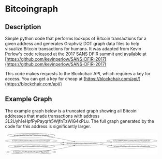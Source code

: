 # Bitcoingraph

## Description
Simple python code that performs lookups of Bitcoin transactions for a given address and generates Graphviz DOT graph data files to help visualize Bitcoin transactions for humans. It was adapted from Kevin Perlow's code released at the 2017 SANS DFIR summit and available at [https://github.com/kevinperlow/SANS-DFIR-2017](https://github.com/kevinperlow/SANS-DFIR-2017)

This code makes requests to the Blockchair API, which requires a key for access. You can get a key for cheap at [https://blockchair.com/api/](https://blockchair.com/api/)

## Example Graph
The example graph below is a truncated graph showing all Bitcoin addresses that made transactions with address 3L2Uyh1eHpfPyPayqrh5WjfnTzWiG4xPLu. The full graph generated by the code for this address is significantly larger.

![Example graph](example.png)
